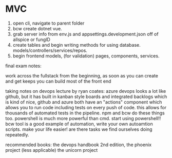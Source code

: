 # MVC
1. open cli, navigate to parent folder
2. bcw create dotnet vue.
3. grab server info from env.js and appsettings.development.json off of allspice or fungID
4. create tables and begin writing methods for using database. models/controllers/services/repos.
5. begin frontend models, (for validation) pages, components, services.

final exam notes:

work across the fullstack from the beginning, as soon as you can create and get keeps you can build most of the front end

taking notes on devops lecture by ryan coates: azure devops looks a lot like github, but it has built in kanban style boards and integrated backlogs which is kind of nice, github and azure both have an "actions" component which allows you to run code including tests on every push of code. this allows for thousands of automated tests in the pipeline. npm and bcw do these things too. powershell is much more powerful than cmd. start using powershell!! bcw tool is a good example of automation, write your own autoamtion scripts. make your life easier! are there tasks we find ourselves doing repeatedly.

recommended books:
the devops handbook 2nd edition, 
the phoenix project  (less applicable)
the unicorn project